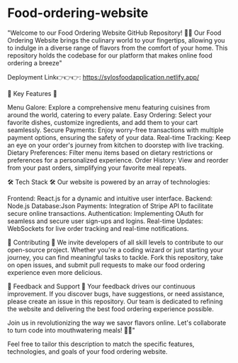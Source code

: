 # Food-ordering-website
"Welcome to our Food Ordering Website GitHub Repository! 🍔🍕  Our Food Ordering Website brings the culinary world to your fingertips, allowing you to indulge in a diverse range of flavors from the comfort of your home. This repository holds the codebase for our platform that makes online food ordering a breeze"

Deployment Link👉👉👉: https://sylosfoodapplication.netlify.app/

🌟 Key Features 🌟

Menu Galore: Explore a comprehensive menu featuring cuisines from around the world, catering to every palate.
Easy Ordering: Select your favorite dishes, customize ingredients, and add them to your cart seamlessly.
Secure Payments: Enjoy worry-free transactions with multiple payment options, ensuring the safety of your data.
Real-time Tracking: Keep an eye on your order's journey from kitchen to doorstep with live tracking.
Dietary Preferences: Filter menu items based on dietary restrictions or preferences for a personalized experience.
Order History: View and reorder from your past orders, simplifying your favorite meal repeats.


🛠️ Tech Stack 🛠️
Our website is powered by an array of technologies:

Frontend: React.js for a dynamic and intuitive user interface.
Backend: Node.js 
Database:Json
Payments: Integration of Stripe API to facilitate secure online transactions.
Authentication: Implementing OAuth for seamless and secure user sign-ups and logins.
Real-time Updates: WebSockets for live order tracking and real-time notifications.

🚀 Contributing 🚀
We invite developers of all skill levels to contribute to our open-source project. Whether you're a coding wizard or just starting your journey, you can find meaningful tasks to tackle. Fork this repository, take on open issues, and submit pull requests to make our food ordering experience even more delicious.

📢 Feedback and Support 📢
Your feedback drives our continuous improvement. If you discover bugs, have suggestions, or need assistance, please create an issue in this repository. Our team is dedicated to refining the website and delivering the best food ordering experience possible.

Join us in revolutionizing the way we savor flavors online. Let's collaborate to turn code into mouthwatering meals! 🍔🍕"

Feel free to tailor this description to match the specific features, technologies, and goals of your food ordering website.
